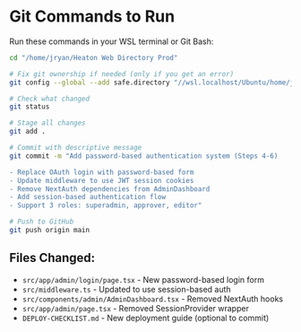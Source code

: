 # Git Commands to Run

Run these commands in your WSL terminal or Git Bash:

```bash
cd "/home/jryan/Heaton Web Directory Prod"

# Fix git ownership if needed (only if you get an error)
git config --global --add safe.directory "//wsl.localhost/Ubuntu/home/jryan/Heaton Web Directory Prod"

# Check what changed
git status

# Stage all changes
git add .

# Commit with descriptive message
git commit -m "Add password-based authentication system (Steps 4-6)

- Replace OAuth login with password-based form
- Update middleware to use JWT session cookies  
- Remove NextAuth dependencies from AdminDashboard
- Add session-based authentication flow
- Support 3 roles: superadmin, approver, editor"

# Push to GitHub
git push origin main
```

## Files Changed:
- `src/app/admin/login/page.tsx` - New password-based login form
- `src/middleware.ts` - Updated to use session-based auth
- `src/components/admin/AdminDashboard.tsx` - Removed NextAuth hooks
- `src/app/admin/page.tsx` - Removed SessionProvider wrapper
- `DEPLOY-CHECKLIST.md` - New deployment guide (optional to commit)

